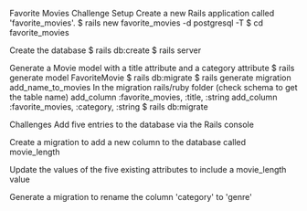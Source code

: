 Favorite Movies Challenge
Setup
Create a new Rails application called 'favorite_movies'.
$ rails new favorite_movies -d postgresql -T
$ cd favorite_movies

Create the database
$ rails db:create
$ rails server

Generate a Movie model with a title attribute and a category attribute
$ rails generate model FavoriteMovie
$ rails db:migrate
$ rails generate migration add_name_to_movies
In the migration rails/ruby folder (check schema to get the table name)
add_column :favorite_movies, :title, :string
add_column :favorite_movies, :category, :string
$ rails db:migrate

Challenges
Add five entries to the database via the Rails console


Create a migration to add a new column to the database called movie_length


Update the values of the five existing attributes to include a movie_length value


Generate a migration to rename the column 'category' to 'genre'
